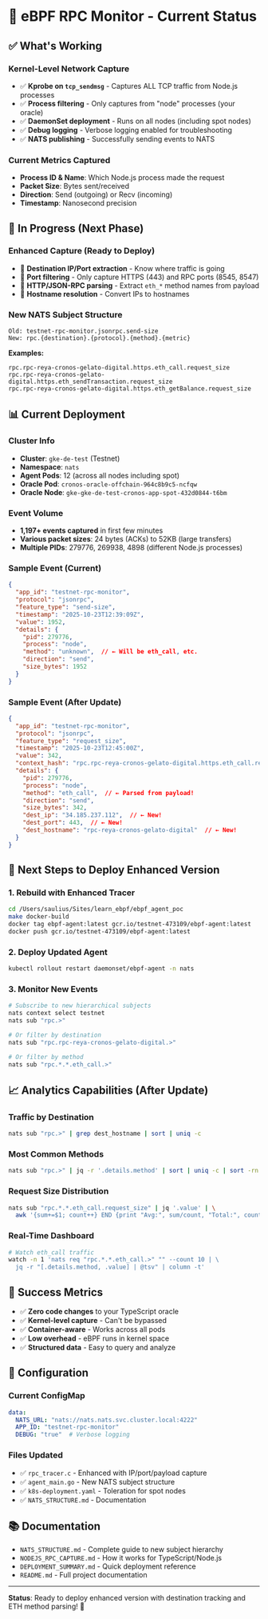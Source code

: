 # 🎉 eBPF RPC Monitor - Current Status

## ✅ What's Working

### Kernel-Level Network Capture
- ✅ **Kprobe on `tcp_sendmsg`** - Captures ALL TCP traffic from Node.js processes
- ✅ **Process filtering** - Only captures from "node" processes (your oracle)
- ✅ **DaemonSet deployment** - Runs on all nodes (including spot nodes)
- ✅ **Debug logging** - Verbose logging enabled for troubleshooting
- ✅ **NATS publishing** - Successfully sending events to NATS

### Current Metrics Captured
- **Process ID & Name**: Which Node.js process made the request
- **Packet Size**: Bytes sent/received
- **Direction**: Send (outgoing) or Recv (incoming)
- **Timestamp**: Nanosecond precision

## 🚧 In Progress (Next Phase)

### Enhanced Capture (Ready to Deploy)
- 📝 **Destination IP/Port extraction** - Know where traffic is going
- 📝 **Port filtering** - Only capture HTTPS (443) and RPC ports (8545, 8547)
- 📝 **HTTP/JSON-RPC parsing** - Extract `eth_*` method names from payload
- 📝 **Hostname resolution** - Convert IPs to hostnames

### New NATS Subject Structure
```
Old: testnet-rpc-monitor.jsonrpc.send-size
New: rpc.{destination}.{protocol}.{method}.{metric}
```

**Examples:**
```
rpc.rpc-reya-cronos-gelato-digital.https.eth_call.request_size
rpc.rpc-reya-cronos-gelato-digital.https.eth_sendTransaction.request_size
rpc.rpc-reya-cronos-gelato-digital.https.eth_getBalance.request_size
```

## 📊 Current Deployment

### Cluster Info
- **Cluster**: `gke-de-test` (Testnet)
- **Namespace**: `nats`
- **Agent Pods**: 12 (across all nodes including spot)
- **Oracle Pod**: `cronos-oracle-offchain-964c8b9c5-ncfqw`
- **Oracle Node**: `gke-gke-de-test-cronos-app-spot-432d0844-t6bm`

### Event Volume
- **1,197+ events captured** in first few minutes
- **Various packet sizes**: 24 bytes (ACKs) to 52KB (large transfers)
- **Multiple PIDs**: 279776, 269938, 4898 (different Node.js processes)

### Sample Event (Current)
```json
{
  "app_id": "testnet-rpc-monitor",
  "protocol": "jsonrpc",
  "feature_type": "send-size",
  "timestamp": "2025-10-23T12:39:09Z",
  "value": 1952,
  "details": {
    "pid": 279776,
    "process": "node",
    "method": "unknown",  // ← Will be eth_call, etc.
    "direction": "send",
    "size_bytes": 1952
  }
}
```

### Sample Event (After Update)
```json
{
  "app_id": "testnet-rpc-monitor",
  "protocol": "jsonrpc",
  "feature_type": "request_size",
  "timestamp": "2025-10-23T12:45:00Z",
  "value": 342,
  "context_hash": "rpc.rpc-reya-cronos-gelato-digital.https.eth_call.request_size",
  "details": {
    "pid": 279776,
    "process": "node",
    "method": "eth_call",  // ← Parsed from payload!
    "direction": "send",
    "size_bytes": 342,
    "dest_ip": "34.185.237.112",  // ← New!
    "dest_port": 443,  // ← New!
    "dest_hostname": "rpc-reya-cronos-gelato-digital"  // ← New!
  }
}
```

## 🔄 Next Steps to Deploy Enhanced Version

### 1. Rebuild with Enhanced Tracer
```bash
cd /Users/saulius/Sites/learn_ebpf/ebpf_agent_poc
make docker-build
docker tag ebpf-agent:latest gcr.io/testnet-473109/ebpf-agent:latest
docker push gcr.io/testnet-473109/ebpf-agent:latest
```

### 2. Deploy Updated Agent
```bash
kubectl rollout restart daemonset/ebpf-agent -n nats
```

### 3. Monitor New Events
```bash
# Subscribe to new hierarchical subjects
nats context select testnet
nats sub "rpc.>"

# Or filter by destination
nats sub "rpc.rpc-reya-cronos-gelato-digital.>"

# Or filter by method
nats sub "rpc.*.*.eth_call.>"
```

## 📈 Analytics Capabilities (After Update)

### Traffic by Destination
```bash
nats sub "rpc.>" | grep dest_hostname | sort | uniq -c
```

### Most Common Methods
```bash
nats sub "rpc.>" | jq -r '.details.method' | sort | uniq -c | sort -rn
```

### Request Size Distribution
```bash
nats sub "rpc.*.*.eth_call.request_size" | jq '.value' | \
  awk '{sum+=$1; count++} END {print "Avg:", sum/count, "Total:", count}'
```

### Real-Time Dashboard
```bash
# Watch eth_call traffic
watch -n 1 'nats req "rpc.*.*.eth_call.>" "" --count 10 | \
  jq -r "[.details.method, .value] | @tsv" | column -t'
```

## 🎯 Success Metrics

- ✅ **Zero code changes** to your TypeScript oracle
- ✅ **Kernel-level capture** - Can't be bypassed
- ✅ **Container-aware** - Works across all pods
- ✅ **Low overhead** - eBPF runs in kernel space
- ✅ **Structured data** - Easy to query and analyze

## 🔧 Configuration

### Current ConfigMap
```yaml
data:
  NATS_URL: "nats://nats.nats.svc.cluster.local:4222"
  APP_ID: "testnet-rpc-monitor"
  DEBUG: "true"  # Verbose logging
```

### Files Updated
- ✅ `rpc_tracer.c` - Enhanced with IP/port/payload capture
- ✅ `agent_main.go` - New NATS subject structure
- ✅ `k8s-deployment.yaml` - Toleration for spot nodes
- ✅ `NATS_STRUCTURE.md` - Documentation

## 📚 Documentation
- `NATS_STRUCTURE.md` - Complete guide to new subject hierarchy
- `NODEJS_RPC_CAPTURE.md` - How it works for TypeScript/Node.js
- `DEPLOYMENT_SUMMARY.md` - Quick deployment reference
- `README.md` - Full project documentation

---

**Status**: Ready to deploy enhanced version with destination tracking and ETH method parsing! 🚀
